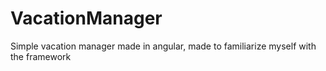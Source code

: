# VacationManager
Simple vacation manager made in angular, made to familiarize myself with the framework
